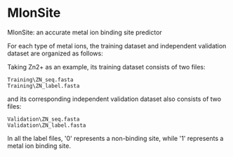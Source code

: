 # MIonSite
MIonSite: an accurate metal ion binding site predictor

For each type of metal ions, the training dataset and independent validation dataset are organized as follows:
	
Taking Zn2+ as an example, its training dataset consists of two files:

	Training\ZN_seq.fasta 
	Training\ZN_label.fasta
and its corresponding independent validation dataset also consists of two files:

 	Validation\ZN_seq.fasta 
	Validation\ZN_label.fasta	

In all the label files, '0' represents a non-binding site, while '1' represents a metal ion binding site.
